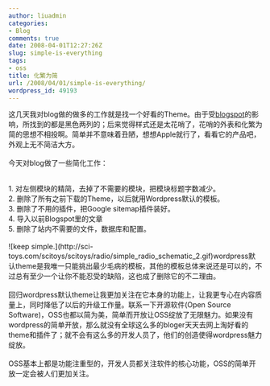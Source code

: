 ```yaml
---
author: liuadmin
categories:
- Blog
comments: true
date: 2008-04-01T12:27:26Z
slug: simple-is-everything
tags:
- oss
title: 化繁为简
url: /2008/04/01/simple-is-everything/
wordpress_id: 49193
---
```


这几天我对blog做的做多的工作就是找一个好看的Theme。由于受[blogspot](http://lzheng.blogspot.com)的影响，所找到的都是黑色两列的；后来觉得样式还是太花哨了，花哨的外表和化繁为简的思想不相投啊。简单并不意味着丑陋，想想Apple就行了，看看它的产品吧，外观上无不简洁大方。<br /><br />今天对blog做了一些简化工作：<br />

<br />	
  1. 对左侧模块的精简，去掉了不需要的模块，把模块标题字数减少。
<br />	
  2. 删除了所有之前下载的Theme，以后就用Wordpress默认的模板。
<br />	
  3. 删除了不用的插件，把Google sitemap插件装好。
<br />	
  4. 导入以前Blogspot里的文章
<br />	
  5. 删除了站内不需要的文件，数据库和配置。
<br /><br />![keep simple.](http://sci-toys.com/scitoys/scitoys/radio/simple_radio_schematic_2.gif)wordpress默认theme是我唯一只能挑出最少毛病的模板，其他的模板总体来说还是可以的，不过总有至少一个让你不能忍受的缺陷，这也成了删除它的不二理由。<br /><br />回归wordpress默认theme让我更加关注在它本身的功能上，让我更专心在内容质量上，同时降低了以后的升级工作量。联系一下开源软件(Open Source Software)，OSS也都以简为美，简单而开放让OSS绽放了无限魅力。如果没有wordpress的简单开放，那么就没有全球这么多的bloger天天去网上淘好看的theme和插件了；就不会有这么多的开发人员了，他们的创造使得wordpress魅力绽放。<br /><br />OSS基本上都是功能注重型的，开发人员都关注软件的核心功能，OSS的简单开放一定会被人们更加关注。
